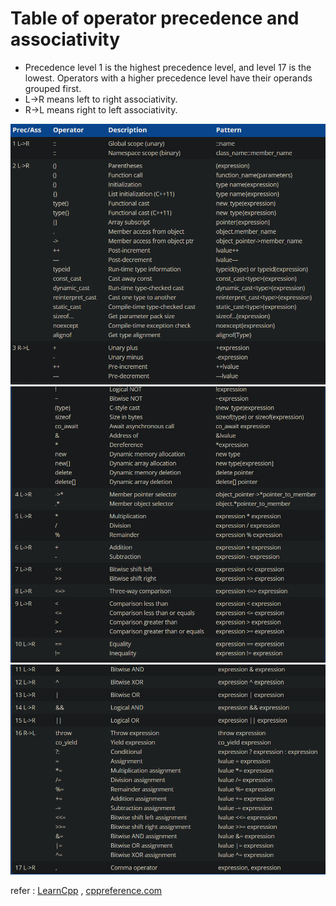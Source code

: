 # Table of operator precedence and associativity

- Precedence level 1 is the highest precedence level, and level 17 is the lowest. Operators with a higher precedence level have their operands grouped first.
- L->R means left to right associativity.
- R->L means right to left associativity.

![table](./table-1.png)
![table](./table-2.png)
![table](./table-3.png)

refer : [LearnCpp](https://www.learncpp.com/cpp-tutorial/operator-precedence-and-associativity/) , [cppreference.com](https://en.cppreference.com/w/c/language/operator_precedence)
